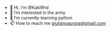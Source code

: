 - 👋 Hi, I’m @Kaki9hd
- 👀 I’m interested in the army
- 🌱 I’m currently learning python
- 📫 How to reach me giulianoaurora@gmail.com

<!---
Kaki9hd/Kaki9hd is a ✨ special ✨ repository because its `README.md` (this file) appears on your GitHub profile.
You can click the Preview link to take a look at your changes.
--->
